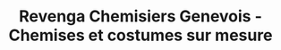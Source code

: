 ---
title: "Revenga Chemisiers Genevois - Chemises et costumes sur mesure"
url: /geneve/revenga-chemisiers-genevois-chemises-et-costumes-sur-mesure/
shop: Schneiderei
---